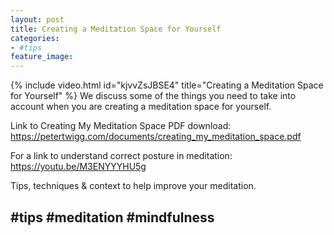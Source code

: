 ```yaml
---
layout: post
title: Creating a Meditation Space for Yourself
categories:
- #tips
feature_image: 
---
```


{% include video.html id="kjvvZsJBSE4" title="Creating a Meditation Space for Yourself" %}
We discuss some of the things you need to take into account when you are creating a meditation space for yourself. 


Link to Creating My Meditation Space PDF download: https://petertwigg.com/documents/creating_my_meditation_space.pdf 

For a link to understand correct posture in meditation: https://youtu.be/M3ENYYYHU5g 

Tips, techniques & context to help improve your meditation. 

#tips #meditation #mindfulness
---
